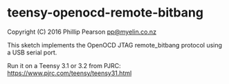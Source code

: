 # teensy-openocd-remote-bitbang

Copyright (C) 2016 Phillip Pearson <pp@myelin.co.nz>

This sketch implements the OpenOCD JTAG remote_bitbang protocol using a USB serial port.

Run it on a Teensy 3.1 or 3.2 from PJRC: https://www.pjrc.com/teensy/teensy31.html
